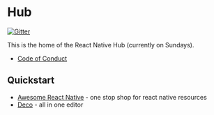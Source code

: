 # Hub

[![Gitter](https://badges.gitter.im/react-native-il/hub.svg)](https://gitter.im/react-native-il/hub?utm_source=badge&utm_medium=badge&utm_campaign=pr-badge)

This is the home of the React Native Hub (currently on Sundays).


* [Code of Conduct](CODE_OF_CONDUCT.md)

## Quickstart

* [Awesome React Native](https://github.com/jondot/awesome-react-native) - one stop shop for react native resources
* [Deco](https://github.com/decosoftware/deco-ide) - all in one editor

